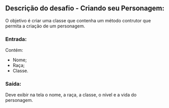 ## Descrição do desafio - Criando seu Personagem:

O objetivo é criar uma classe que contenha um método contrutor que permita a criação de um personagem.


### Entrada:

Contém:
- Nome;
- Raça;
- Classe.


### Saída:

Deve exibir na tela o nome, a raça, a classe, o nível e a vida do personagem.